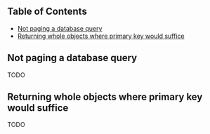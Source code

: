 <!-- START doctoc generated TOC please keep comment here to allow auto update -->
<!-- DON'T EDIT THIS SECTION, INSTEAD RE-RUN doctoc TO UPDATE -->
## Table of Contents

- [Not paging a database query](#not-paging-a-database-query)
- [Returning whole objects where primary key would suffice](#returning-whole-objects-where-primary-key-would-suffice)

<!-- END doctoc generated TOC please keep comment here to allow auto update -->

## Not paging a database query

TODO

## Returning whole objects where primary key would suffice

TODO
